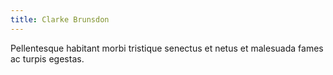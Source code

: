 ```yaml
---
title: Clarke Brunsdon
---
```


Pellentesque habitant morbi tristique senectus et netus et malesuada fames ac turpis egestas.
